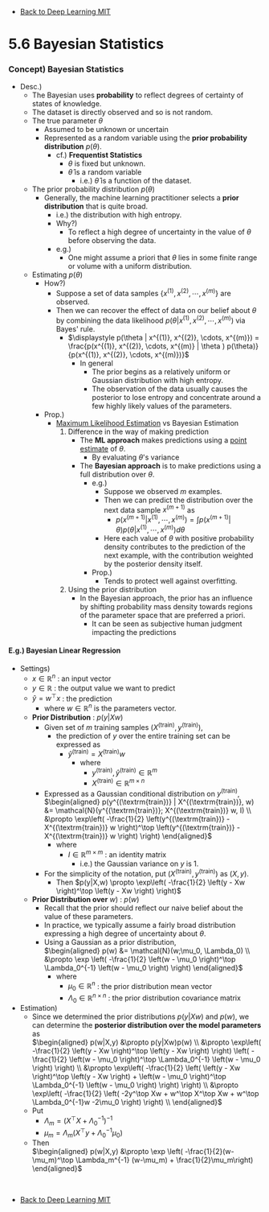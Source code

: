 * [Back to Deep Learning MIT](../../main.md)

# 5.6 Bayesian Statistics
### Concept) Bayesian Statistics
- Desc.)
  - The Bayesian uses **probability** to reflect degrees of certainty of states of knowledge.
  - The dataset is directly observed and so is not random.
  - The true parameter $`\theta`$ 
    - Assumed to be unknown or uncertain
    - Represented as a random variable using the **prior probability distribution** $`p(\theta)`$.
      - cf.) **Frequentist Statistics**
        - $`\theta`$ is fixed but unknown.
        - $`\hat{\theta}`$ is a random variable 
          - i.e.) $`\hat{\theta}`$ is a function of the dataset.
  - The prior probability distribution $`p(\theta)`$ 
    - Generally, the machine learning practitioner selects a **prior distribution** that is quite broad.
      - i.e.) the distribution with high entropy.
      - Why?)
        - To reflect a high degree of uncertainty in the value of $`\theta`$ before observing the data.
      - e.g.)
        - One might assume a priori that $`\theta`$ lies in some finite range or volume with a uniform distribution.
  - Estimating $`p(\theta)`$ 
    - How?)
      - Suppose a set of data samples $`\{x^{(1)}, x^{(2)}, \cdots, x^{(m)}\}`$ are observed.
      - Then we can recover the effect of data on our belief about $`\theta`$ by combining the data likelihood $`p(\theta | x^{(1)}, x^{(2)}, \cdots, x^{(m)})`$ via Bayes' rule.
        - $`\displaystyle p(\theta | x^{(1)}, x^{(2)}, \cdots, x^{(m)}) = \frac{p(x^{(1)}, x^{(2)}, \cdots, x^{(m)} | \theta ) p(\theta)}{p(x^{(1)}, x^{(2)}, \cdots, x^{(m)})}`$
          - In general
            - The prior begins as a relatively uniform or Gaussian distribution with high entropy.
            - The observation of the data usually causes the posterior to lose entropy and concentrate around a few highly likely values of the parameters.
    - Prop.)
      - [Maximum Likelihood Estimation](../05/note.md#concept-maximum-likelihood-principle) vs Bayesian Estimation
        1. Difference in the way of making prediction
           - The **ML approach** makes predictions using a [point estimate](../04/note.md#541-point-estimation) of $`\theta`$.
             - By evaluating $`\theta`$'s variance
           - The **Bayesian approach** is to make predictions using a full distribution over $`\theta`$.
             - e.g.) 
               - Suppose we observed $`m`$ examples.
               - Then we can predict the distribution over the next data sample $`x^{(m+1)}`$ as
                 - $`\displaystyle p(x^{(m+1)}|x^{(1)},\cdots, x^{(m)}) = \int p(x^{(m+1)}|\theta) p(\theta | x^{(1)},\cdots, x^{(m)}) d\theta`$
               - Here each value of $`\theta`$ with positive probability density contributes to the prediction of the next example, with the contribution weighted by the posterior density itself.
             - Prop.)
               - Tends to protect well against overfitting.
        2. Using the prior distribution
           - In the Bayesian approach, the prior has an influence by shifting probability mass density towards regions of the parameter space that are preferred a priori.
             - It can be seen as subjective human judgment impacting the predictions

#### E.g.) Bayesian Linear Regression
- Settings)
  - $`x\in\mathbb{R}^n`$ : an input vector
  - $`y\in\mathbb{R}`$ : the output value we want to predict
  - $`\hat{y} = w^\top x`$ : the prediction
    - where $`w\in\mathbb{R}^n`$ is the parameters vector.
  - **Prior Distribution** : $`p(y|Xw)`$
    - Given set of $`m`$ training samples $`(X^{(\textrm{train})}, y^{(\textrm{train})})`$,
      - the prediction of $`y`$ over the entire training set can be expressed as
        - $`\hat{y}^{(\textrm{train})} = X^{(\textrm{train})} w`$
          - where
            - $`y^{(\textrm{train})}, \hat{y}^{(\textrm{train})} \in \mathbb{R}^{m}`$
            - $`X^{(\textrm{train})} \in \mathbb{R}^{m\times n}`$
    - Expressed as a Gaussian conditional distribution on $`y^{(\textrm{train})}`$,   
      $`\begin{aligned}
          p(y^{(\textrm{train})} | X^{(\textrm{train})}, w) &= \mathcal{N}(y^{(\textrm{train})}; X^{(\textrm{train})} w, I) \\
          &\propto \exp\left( -\frac{1}{2} \left(y^{(\textrm{train})} - X^{(\textrm{train})} w \right)^\top  \left(y^{(\textrm{train})} - X^{(\textrm{train})} w \right) \right) 
      \end{aligned}`$
      - where
        - $`I \in \mathbb{R}^{m\times m}`$ : an identity matrix
          - i.e.) the Gaussian variance on $`y`$ is $`1`$.
    - For the simplicity of the notation, put $`(X^{(\textrm{train})}, y^{(\textrm{train})})`$ as $`(X, y)`$.
      - Then $`p(y|X,w) \propto \exp\left( -\frac{1}{2} \left(y - Xw \right)^\top  \left(y - Xw \right) \right)`$
  - **Prior Distribution over** $`w`$) : $`p(w)`$
    - Recall that the prior should reflect our naive belief about the value of these parameters.
    - In practice, we typically assume a fairly broad distribution expressing a high degree of uncertainty about $`\theta`$.
    - Using a Gaussian as a prior distribution,   
      $`\begin{aligned}
        p(w) &= \mathcal{N}(w;\mu_0, \Lambda_0) \\
        &\propto \exp \left( -\frac{1}{2} \left(w - \mu_0 \right)^\top \Lambda_0^{-1} \left(w - \mu_0 \right) \right)
      \end{aligned}`$
      - where
        - $`\mu_0 \in \mathbb{R}^n`$ : the prior distribution mean vector
        - $`\Lambda_0 \in \mathbb{R}^{n\times n}`$ : the prior distribution covariance matrix
- Estimation)
  - Since we determined the prior distributions $`p(y|Xw)`$ and $`p(w)`$, we can determine the **posterior distribution over the model parameters** as   
    $`\begin{aligned}
        p(w|X,y) &\propto p(y|Xw)p(w) \\
        &\propto \exp\left( -\frac{1}{2} \left(y - Xw \right)^\top  \left(y - Xw \right) \right) \left( -\frac{1}{2} \left(w - \mu_0 \right)^\top \Lambda_0^{-1} \left(w - \mu_0 \right) \right) \\
        &\propto \exp\left( -\frac{1}{2} \left( \left(y - Xw \right)^\top  \left(y - Xw \right) + \left(w - \mu_0 \right)^\top \Lambda_0^{-1} \left(w - \mu_0 \right) \right) \right) \\
        &\propto \exp\left( -\frac{1}{2} \left( -2y^\top Xw + w^\top X^\top Xw + w^\top \Lambda_0^{-1}w -2\mu_0 \right) \right) \\
    \end{aligned}`$
  - Put
    - $`\Lambda_m = (X^\top X + \Lambda_0^{-1})^{-1}`$
    - $`\mu_m = \Lambda_m(X^\top y + \Lambda_0^{-1}\mu_0)`$
  - Then   
    $`\begin{aligned}
        p(w|X,y) &\propto \exp \left( -\frac{1}{2}(w-\mu_m)^\top \Lambda_m^{-1} (w-\mu_m) + \frac{1}{2}\mu_m\right)
    \end{aligned}`$











<br>

* [Back to Deep Learning MIT](../../main.md)